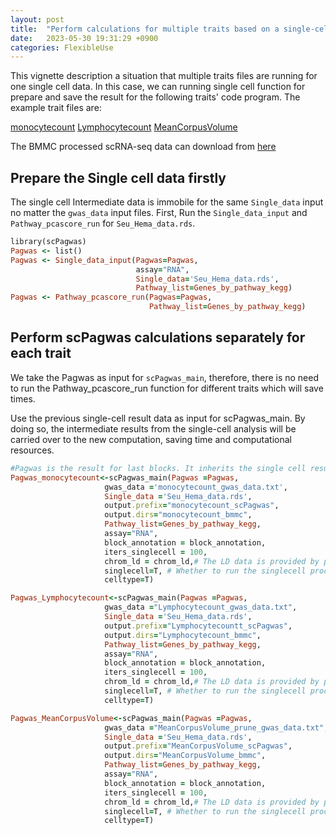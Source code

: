 ```yaml
---
layout: post
title:  "Perform calculations for multiple traits based on a single-cell dataset"
date:   2023-05-30 19:31:29 +0900
categories: FlexibleUse
---
```


This vignette description a situation that multiple traits files are running for one single cell data. In this case, we can running single cell function for prepare and save the result for the following traits' code program. 
The example trait files are:

[monocytecount](https://1drv.ms/t/s!As-aKqXDnDUHi6sx7Hqblj2Sgl7P8w?e=cb5Ihf)
[Lymphocytecount](https://1drv.ms/t/s!As-aKqXDnDUHi9ouhlmLkzI2NZFR2Q?e=bSnwSQ)
[MeanCorpusVolume](https://1drv.ms/t/s!As-aKqXDnDUHi9ovb0Z5RpBtH4y3CA?e=BKyCa3)

The BMMC processed scRNA-seq data can download from [here](https://1drv.ms/u/s!As-aKqXDnDUHi9pNciEgQFbe-AHgLw?e=4JiHRw)

## Prepare the Single cell data firstly 

The single cell Intermediate data is immobile for the same `Single_data` input no matter the `gwas_data` input files. 
First, Run the `Single_data_input` and `Pathway_pcascore_run` for `Seu_Hema_data.rds`.

```ruby
library(scPagwas)
Pagwas <- list()
Pagwas <- Single_data_input(Pagwas=Pagwas,
                            assay="RNA",
                            Single_data='Seu_Hema_data.rds',
                            Pathway_list=Genes_by_pathway_kegg)
Pagwas <- Pathway_pcascore_run(Pagwas=Pagwas,
                               Pathway_list=Genes_by_pathway_kegg)
```

## Perform scPagwas calculations separately for each trait 

We take the Pagwas as input for `scPagwas_main`, therefore, there is no need to run the Pathway_pcascore_run function for different traits which will save times. 

Use the previous single-cell result data as input for scPagwas_main. By doing so, the intermediate results from the single-cell analysis will be carried over to the new computation, saving time and computational resources.

```ruby
#Pagwas is the result for last blocks. It inherits the single cell result in the previous result
Pagwas_monocytecount<-scPagwas_main(Pagwas =Pagwas,
                     gwas_data ='monocytecount_gwas_data.txt',
                     Single_data ='Seu_Hema_data.rds',
                     output.prefix="monocytecount_scPagwas",
                     output.dirs="monocytecount_bmmc",
                     Pathway_list=Genes_by_pathway_kegg,
                     assay="RNA",
                     block_annotation = block_annotation,
                     iters_singlecell = 100,
                     chrom_ld = chrom_ld,# The LD data is provided by package.
                     singlecell=T, # Whether to run the singlecell process.
                     celltype=T)

Pagwas_Lymphocytecount<-scPagwas_main(Pagwas =Pagwas,
                     gwas_data ="Lymphocytecount_gwas_data.txt",
                     Single_data ='Seu_Hema_data.rds',
                     output.prefix="Lymphocytecountt_scPagwas",
                     output.dirs="Lymphocytecount_bmmc",
                     Pathway_list=Genes_by_pathway_kegg,
                     assay="RNA",
                     block_annotation = block_annotation,
                     iters_singlecell = 100,
                     chrom_ld = chrom_ld,# The LD data is provided by package.
                     singlecell=T, # Whether to run the singlecell process.
                     celltype=T)

Pagwas_MeanCorpusVolume<-scPagwas_main(Pagwas =Pagwas,
                     gwas_data ="MeanCorpusVolume_prune_gwas_data.txt",
                     Single_data ='Seu_Hema_data.rds',
                     output.prefix="MeanCorpusVolume_scPagwas",
                     output.dirs="MeanCorpusVolume_bmmc",
                     Pathway_list=Genes_by_pathway_kegg,
                     assay="RNA",
                     block_annotation = block_annotation,
                     iters_singlecell = 100,
                     chrom_ld = chrom_ld,# The LD data is provided by package.
                     singlecell=T, # Whether to run the singlecell process.
                     celltype=T)
```

